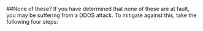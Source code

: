 
##None of these?
If you have determined that none of these are at fault, you may be suffering from a DDOS attack. To mitigate against this, take the following four steps: